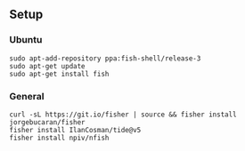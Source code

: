 ## Setup

### Ubuntu
```
sudo apt-add-repository ppa:fish-shell/release-3
sudo apt-get update
sudo apt-get install fish
```


### General
```
curl -sL https://git.io/fisher | source && fisher install jorgebucaran/fisher
fisher install IlanCosman/tide@v5
fisher install npiv/nfish
```
